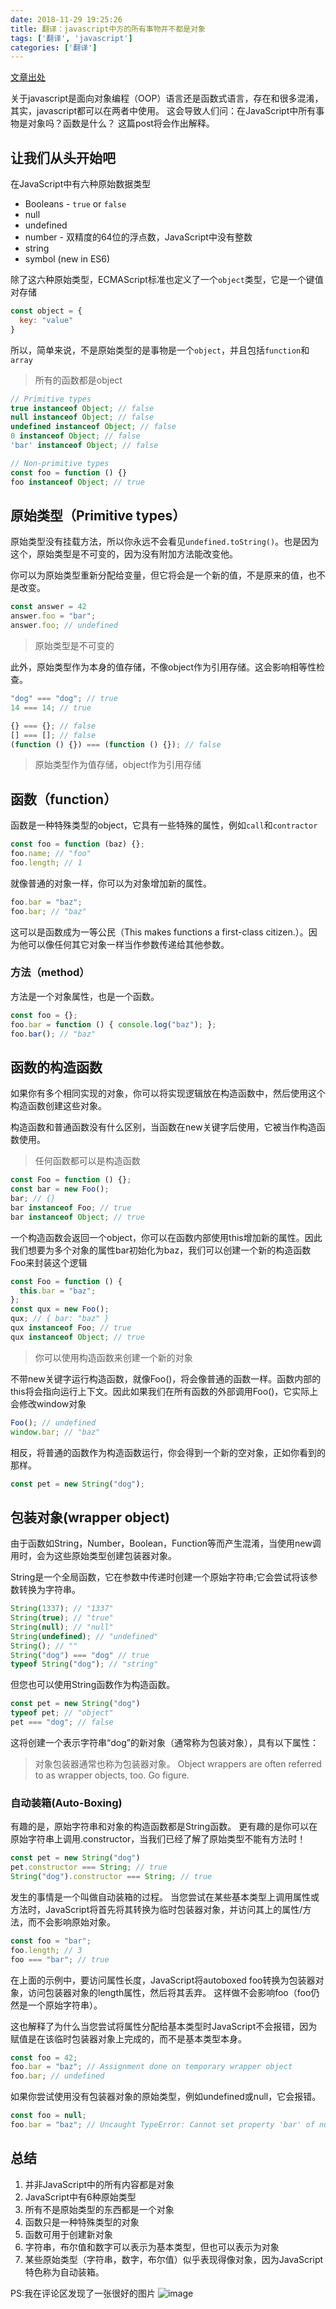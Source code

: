 ```yaml
---
date: 2018-11-29 19:25:26
title: 翻译：javascript中方的所有事物并不都是对象
tags: ['翻译', 'javascript']
categories: ['翻译']
---
```


[文章出处](http://blog.brew.com.hk/not-everything-in-javascript-is-an-object/)

关于javascript是面向对象编程（OOP）语言还是函数式语言，存在和很多混淆，其实，javascript都可以在两者中使用。
这会导致人们问：在JavaScript中所有事物是对象吗？函数是什么？
这篇post将会作出解释。

## 让我们从头开始吧
在JavaScript中有六种原始数据类型

* Booleans - `true` or `false`
* null
* undefined
* number - 双精度的64位的浮点数，JavaScript中没有整数
* string
* symbol (new in ES6)

除了这六种原始类型，ECMAScript标准也定义了一个`object`类型，它是一个键值对存储
```js
const object = {
  key: "value"
}
```

所以，简单来说，不是原始类型的是事物是一个`object`，并且包括`function`和`array`

> 所有的函数都是object

```js
// Primitive types
true instanceof Object; // false
null instanceof Object; // false
undefined instanceof Object; // false
0 instanceof Object; // false
'bar' instanceof Object; // false

// Non-primitive types
const foo = function () {}
foo instanceof Object; // true
```

## 原始类型（Primitive types）
原始类型没有挂载方法，所以你永远不会看见`undefined.toString()`。也是因为这个，原始类型是不可变的，因为没有附加方法能改变他。

你可以为原始类型重新分配给变量，但它将会是一个新的值，不是原来的值，也不是改变。
```js
const answer = 42
answer.foo = "bar";
answer.foo; // undefined
```

>原始类型是不可变的

此外，原始类型作为本身的值存储，不像object作为引用存储。这会影响相等性检查。
```js
"dog" === "dog"; // true
14 === 14; // true

{} === {}; // false
[] === []; // false
(function () {}) === (function () {}); // false
```

>原始类型作为值存储，object作为引用存储


## 函数（function）
函数是一种特殊类型的object，它具有一些特殊的属性，例如`call`和`contractor`
```js
const foo = function (baz) {};
foo.name; // "foo"
foo.length; // 1
```

就像普通的对象一样，你可以为对象增加新的属性。
```js
foo.bar = "baz";
foo.bar; // "baz"
```
这可以是函数成为一等公民（This makes functions a first-class citizen.）。因为他可以像任何其它对象一样当作参数传递给其他参数。

### 方法（method）
方法是一个对象属性，也是一个函数。
```js
const foo = {};
foo.bar = function () { console.log("baz"); };
foo.bar(); // "baz"
```

## 函数的构造函数
如果你有多个相同实现的对象，你可以将实现逻辑放在构造函数中，然后使用这个构造函数创建这些对象。

构造函数和普通函数没有什么区别，当函数在new关键字后使用，它被当作构造函数使用。

>任何函数都可以是构造函数
```js
const Foo = function () {};
const bar = new Foo();
bar; // {}
bar instanceof Foo; // true
bar instanceof Object; // true
```
一个构造函数会返回一个object，你可以在函数内部使用this增加新的属性。因此我们想要为多个对象的属性bar初始化为baz，我们可以创建一个新的构造函数Foo来封装这个逻辑
```js
const Foo = function () {
  this.bar = "baz";
};
const qux = new Foo();
qux; // { bar: "baz" }
qux instanceof Foo; // true
qux instanceof Object; // true
```

>你可以使用构造函数来创建一个新的对象

不带new关键字运行构造函数，就像Foo()，将会像普通的函数一样。函数内部的this将会指向运行上下文。因此如果我们在所有函数的外部调用Foo()，它实际上会修改window对象
```js
Foo(); // undefined
window.bar; // "baz"
```
相反，将普通的函数作为构造函数运行，你会得到一个新的空对象，正如你看到的那样。
```js
const pet = new String("dog");
```

## 包装对象(wrapper object)
由于函数如String，Number，Boolean，Function等而产生混淆，当使用new调用时，会为这些原始类型创建包装器对象。

String是一个全局函数，它在参数中传递时创建一个原始字符串;它会尝试将该参数转换为字符串。
```js
String(1337); // "1337"
String(true); // "true"
String(null); // "null"
String(undefined); // "undefined"
String(); // ""
String("dog") === "dog" // true
typeof String("dog"); // "string"
```

但您也可以使用String函数作为构造函数。
```js
const pet = new String("dog")
typeof pet; // "object"
pet === "dog"; // false
```

这将创建一个表示字符串“dog”的新对象（通常称为包装对象），具有以下属性：

>对象包装器通常也称为包装器对象。
>Object wrappers are often referred to as wrapper objects, too. Go figure.


### 自动装箱(Auto-Boxing)

有趣的是，原始字符串和对象的构造函数都是String函数。 更有趣的是你可以在原始字符串上调用.constructor，当我们已经了解了原始类型不能有方法时！

```js
const pet = new String("dog")
pet.constructor === String; // true
String("dog").constructor === String; // true
```

发生的事情是一个叫做自动装箱的过程。 当您尝试在某些基本类型上调用属性或方法时，JavaScript将首先将其转换为临时包装器对象，并访问其上的属性/方法，而不会影响原始对象。
```js
const foo = "bar";
foo.length; // 3
foo === "bar"; // true
```

在上面的示例中，要访问属性长度，JavaScript将autoboxed foo转换为包装器对象，访问包装器对象的length属性，然后将其丢弃。 这样做不会影响foo（foo仍然是一个原始字符串）。

这也解释了为什么当您尝试将属性分配给基本类型时JavaScript不会报错，因为赋值是在该临时包装器对象上完成的，而不是基本类型本身。

```js
const foo = 42;
foo.bar = "baz"; // Assignment done on temporary wrapper object
foo.bar; // undefined
```

如果你尝试使用没有包装器对象的原始类型，例如undefined或null，它会报错。
```js
const foo = null;
foo.bar = "baz"; // Uncaught TypeError: Cannot set property 'bar' of null
```

## 总结
1. 并非JavaScript中的所有内容都是对象
2. JavaScript中有6种原始类型
3. 所有不是原始类型的东西都是一个对象
4. 函数只是一种特殊类型的对象
5. 函数可用于创建新对象
6. 字符串，布尔值和数字可以表示为基本类型，但也可以表示为对象
7. 某些原始类型（字符串，数字，布尔值）似乎表现得像对象，因为JavaScript特色称为自动装箱。

PS:我在评论区发现了一张很好的图片
![image](https://res.cloudinary.com/dwudaridr/image/upload/v1543729340/blog/acfab1be378bd89f96cab0b894e1ad7ee3cba7f98fa8ff19c96bd3e3027cb10e.png)

